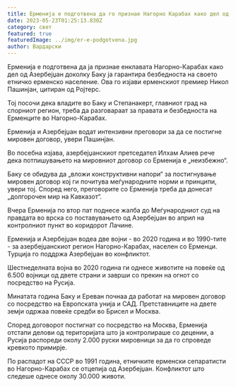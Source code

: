 ```yaml
---
title: Ерменија е подготвена да го признае Нагорно Карабах како дел од Азербејџан
date: 2023-05-23T01:25:13.830Z
category: свет
featured: true
featuredImage: ../img/er-e-podgotvena.jpg
author: Вардарски
---
```

Ерменија е подготвена да ја признае енклавата Нагорно-Карабах како дел од Азербејџан доколку Баку ја гарантира безбедноста на своето етничко ерменско население. Ова го изјави ерменскиот премиер Никол Пашинјан, цитиран од Ројтерс.

Тој посочи дека владите во Баку и Степанакерт, главниот град на спорниот регион, треба да разговараат за правата и безбедноста на Ерменците во Нагорно-Карабах.

Ерменија и Азербејџан водат интензивни преговори за да се постигне мировен договор, увери Пашинјан.

Во посебна изјава, азербејџанскиот претседател Илхам Алиев рече дека потпишувањето на мировниот договор со Ерменија е „неизбежно“.

Баку се обидува да „вложи конструктивни напори“ за постигнување мировен договор кој ги почитува меѓународните норми и принципи, увери тој. Според него, преговорите со Ерменија треба да донесат „долгорочен мир на Кавказот“.

Вчера Ерменија по втор пат поднесе жалба до Меѓународниот суд на правдата во врска со поставувањето од Азербејџан во април на контролниот пункт во коридорот Лачине.

Ерменија и Азербејџан водеа две војни - во 2020 година и во 1990-тите - за азербејџанскиот регион Нагорно-Карабах, населен со Ерменци. Турција го поддржа Азербејџан во конфликтот.

Шестнеделната војна во 2020 година ги однесе животите на повеќе од 6.500 војници од двете страни и заврши со прекин на огнот со посредство на Русија.

Минатата година Баку и Ереван почнаа да работат на мировен договор со посредство на Европската унија и САД. Претставниците на двете земји одржаа повеќе средби во Брисел и Москва.

Според договорот постигнат со посредство на Москва, Ерменија отстапи делови од територијата што ја контролираше со децении, а Русија распореди околу 2.000 руски мировници за да го спроведе кревкото примирје.

По распадот на СССР во 1991 година, етничките ерменски сепаратисти во Нагорно-Карабах се отцепија од Азербејџан. Конфликтот што следеше однесе околу 30.000 животи.